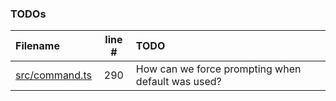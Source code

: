### TODOs
| Filename | line # | TODO
|:------|:------:|:------
| [src/command.ts](src/command.ts#L290) | 290 | How can we force prompting when default was used?
